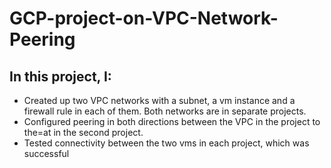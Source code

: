 # GCP-project-on-VPC-Network-Peering

## In this project, I:
* Created up two VPC networks with a subnet, a vm instance and a firewall rule in each of them. Both networks are in separate projects.
* Configured peering in both directions between the VPC in the project to the=at in the second project.
* Tested connectivity between the two vms in each project, which was successful
